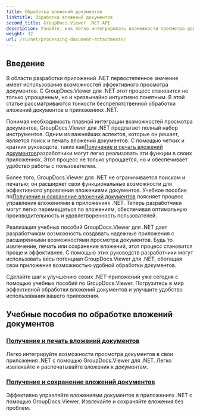 ```yaml
---
title: Обработка вложений документов
linktitle: Обработка вложений документов
second_title: GroupDocs.Viewer .NET API
description: Узнайте, как легко интегрировать возможности просмотра документов в ваши приложения .NET с помощью GroupDocs.Viewer. Эффективно управляйте вложениями документов.
weight: 32
url: /ru/net/processing-document-attachments/
--- 
```

## Введение

В области разработки приложений .NET первостепенное значение имеет использование возможностей эффективного просмотра документов. С GroupDocs.Viewer для .NET этот процесс становится не только упрощенным, но и чрезвычайно интуитивно понятным. В этой статье рассматриваются тонкости беспрепятственной обработки вложений документов в приложениях .NET.

 Понимая необходимость плавной интеграции возможностей просмотра документов, GroupDocs.Viewer для .NET предлагает полный набор инструментов. Одним из важнейших аспектов, которые он решает, является поиск и печать вложений документов. С помощью четких и кратких руководств, таких как[Получение и печать вложений документов](./retrieve-and-print-attachments/)разработчики могут легко реализовать эти функции в своих приложениях. Этот процесс не только упрощается, но и обеспечивает удобство работы с пользователем.

Более того, GroupDocs.Viewer для .NET не ограничивается поиском и печатью; он расширяет свои функциональные возможности для эффективного управления вложениями документов. Учебное пособие по[Получение и сохранение вложений документов](./retrieve-and-save-attachments/) поясняет процесс управления вложениями в приложениях .NET. Теперь разработчики могут легко перемещаться по вложениям, обеспечивая оптимальную производительность и удовлетворенность пользователей.

Реализация учебных пособий GroupDocs.Viewer для .NET дает разработчикам возможность создавать надежные приложения с расширенными возможностями просмотра документов. Будь то извлечение, печать или сохранение вложений, этот процесс становится проще и эффективнее. С помощью этих руководств разработчики могут использовать весь потенциал GroupDocs.Viewer для .NET, обогащая свои приложения возможностью удобной обработки документов.

Сделайте шаг к улучшению своих .NET-приложений уже сегодня с помощью учебных пособий по GroupDocs.Viewer. Погрузитесь в мир эффективной обработки вложений документов и улучшите удобство использования вашего приложения.

## Учебные пособия по обработке вложений документов
### [Получение и печать вложений документов](./retrieve-and-print-attachments/)
Легко интегрируйте возможности просмотра документов в свои приложения .NET с помощью GroupDocs.Viewer для .NET. Легко извлекайте и распечатывайте вложения к документам.
### [Получение и сохранение вложений документов](./retrieve-and-save-attachments/)
Эффективно управляйте вложениями документов в приложениях .NET с помощью GroupDocs.Viewer. Извлекайте и сохраняйте вложения без проблем.